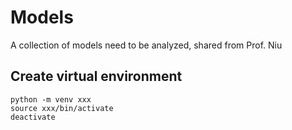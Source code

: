 # Models
A collection of models need to be analyzed, shared from Prof. Niu


## Create virtual environment
```
python -m venv xxx
source xxx/bin/activate
deactivate
```
